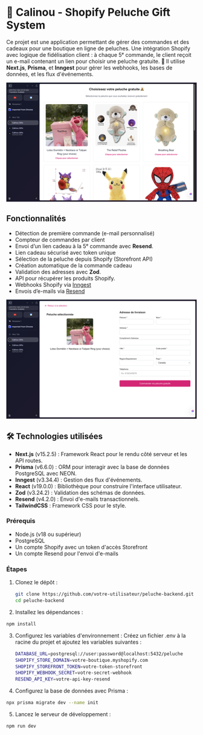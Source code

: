 # 🧸 Calinou - Shopify Peluche Gift System

Ce projet est une application permettant de gérer des commandes et des cadeaux pour une boutique en ligne de peluches. Une intégration Shopify avec logique de fidélisation client : à chaque 5ᵉ commande, le client reçoit un e-mail contenant un lien pour choisir une peluche gratuite. 🎁 Il utilise **Next.js**, **Prisma**, et **Inngest** pour gérer les webhooks, les bases de données, et les flux d'événements.

![Capture d'écran 1](img/cap1.png)

## Fonctionnalités

- Détection de première commande (e-mail personnalisé)
- Compteur de commandes par client
- Envoi d’un lien cadeau à la 5ᵉ commande avec **Resend**.
- Lien cadeau sécurisé avec token unique
- Sélection de la peluche depuis Shopify (Storefront API)
- Création automatique de la commande cadeau
- Validation des adresses avec **Zod**.
- API pour récupérer les produits Shopify.
- Webhooks Shopify via [Inngest](https://www.inngest.com/)
- Envois d’e-mails via [Resend](https://resend.com/)

![Capture d'écran 2](img/cap2.png)

## 🛠️ Technologies utilisées

- **Next.js** (v15.2.5) : Framework React pour le rendu côté serveur et les API routes.
- **Prisma** (v6.6.0) : ORM pour interagir avec la base de données PostgreSQL avec NEON.
- **Inngest** (v3.34.4) : Gestion des flux d'événements.
- **React** (v19.0.0) : Bibliothèque pour construire l'interface utilisateur.
- **Zod** (v3.24.2) : Validation des schémas de données.
- **Resend** (v4.2.0) : Envoi d'e-mails transactionnels.
- **TailwindCSS** : Framework CSS pour le style.

### Prérequis

- Node.js (v18 ou supérieur)
- PostgreSQL
- Un compte Shopify avec un token d'accès Storefront
- Un compte Resend pour l'envoi d'e-mails

### Étapes

1. Clonez le dépôt :

   ```bash
   git clone https://github.com/votre-utilisateur/peluche-backend.git
   cd peluche-backend

   ```

2. Installez les dépendances :

```bash
npm install

```

3. Configurez les variables d'environnement : Créez un fichier .env à la racine du projet et ajoutez les variables suivantes :

   ```bash
   DATABASE_URL=postgresql://user:password@localhost:5432/peluche
   SHOPIFY_STORE_DOMAIN=votre-boutique.myshopify.com
   SHOPIFY_STOREFRONT_TOKEN=votre-token-storefront
   SHOPIFY_WEBHOOK_SECRET=votre-secret-webhook
   RESEND_API_KEY=votre-api-key-resend
   ```

4. Configurez la base de données avec Prisma :

```bash
npx prisma migrate dev --name init

```

5. Lancez le serveur de développement :

```bash
npm run dev

```
